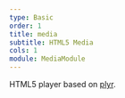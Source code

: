 ```yaml
---
type: Basic
order: 1
title: media
subtitle: HTML5 Media
cols: 1
module: MediaModule
---
```


HTML5 player based on [plyr](https://github.com/sampotts/plyr).

